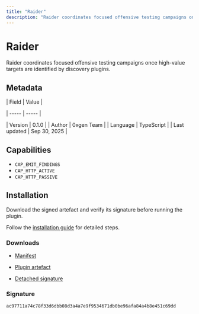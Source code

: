 ```yaml
---
title: "Raider"
description: "Raider coordinates focused offensive testing campaigns once high-value targets are identified by discovery plugins."
---
```


# Raider

Raider coordinates focused offensive testing campaigns once high-value targets are identified by discovery plugins.

## Metadata

| Field | Value |

| ----- | ----- |

| Version | 0.1.0 |
| Author | 0xgen Team |
| Language | TypeScript |
| Last updated | Sep 30, 2025 |


## Capabilities

- `CAP_EMIT_FINDINGS`
- `CAP_HTTP_ACTIVE`
- `CAP_HTTP_PASSIVE`


## Installation

Download the signed artefact and verify its signature before running the plugin.

Follow the [installation guide](https://github.com/RowanDark/0xgen/tree/85464c5f43bc57662ffbc313c8008a6119bbc772/plugins/raider#getting-started) for detailed steps.


### Downloads

- [Manifest](https://raw.githubusercontent.com/RowanDark/0xgen/85464c5f43bc57662ffbc313c8008a6119bbc772/plugins/raider/manifest.json)

- [Plugin artefact](https://raw.githubusercontent.com/RowanDark/0xgen/85464c5f43bc57662ffbc313c8008a6119bbc772/plugins/raider/plugin.js)

- [Detached signature](https://raw.githubusercontent.com/RowanDark/0xgen/85464c5f43bc57662ffbc313c8008a6119bbc772/plugins/raider/plugin.js.sig)


### Signature

`ac97711a74c78f33d6dbb08d3a4a7e9f9534671db0be96afa84a4b8e451c69dd`
